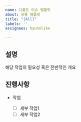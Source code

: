 ```yaml
---
name: 디폴트 이슈 템플릿
about: 공통 템플릿
title: "[All]"
labels: ''
assignees: hyunolike

---
```


## 설명

해당 작업의 필요성 혹은 전반적인 개요

## 진행사항

- 작업

  - [ ] 세부 작업1
  - [ ] 세부 작업2
